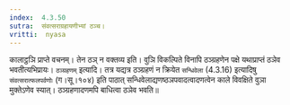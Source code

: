 ```yaml
---
index:  4.3.50
sutra:  संवत्सराग्रहायणीभ्यां ठञ्च।
vritti:  nyasa
---
```


कालाट्ठञि प्राप्ते वचनम्। तेन ठञ् न वक्तव्य इति। वुञि विकल्पिते विनापि ठञ्ग्रहणेन पक्षे यथाप्राप्तं ठञेव भवतीत्यभिप्रायः। `ठञ्ग्रहणम्` इत्यादि। तत्र यद्यत्र ठञ्ग्रहणं न क्रियेत `सन्धिवेला` (4.3.16) इत्यादिषु `संवत्सरात्फलपर्वणोः` (ग।सू।१०४) इति पाठात् सन्धिवेलाद्यणष्ठञपवादत्वादणत्वेन काले विवक्षिते वुञा मुक्तेऽणेव स्यात्। ठञ्ग्रहणादणमपि बाधित्वा ठञेव भवति॥
